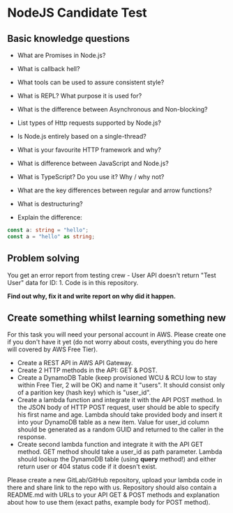 # NodeJS Candidate Test

## Basic knowledge questions

- What are Promises in Node.js?

- What is callback hell?

- What tools can be used to assure consistent style?

- What is REPL? What purpose it is used for?

- What is the difference between Asynchronous and Non-blocking?

- List types of Http requests supported by Node.js?

- Is Node.js entirely based on a single-thread?

- What is your favourite HTTP framework and why?

- What is difference between JavaScript and Node.js?

- What is TypeScript? Do you use it? Why / why not?

- What are the key differences between regular and arrow functions?

- What is destructuring?

- Explain the difference:
```ts
const a: string = "hello";
const a = "hello" as string;
```

## Problem solving

You get an error report from testing crew - User API doesn't return "Test User" data for ID: 1.
Code is in this repository.

**Find out why, fix it and write report on why did it happen.**

## Create something whilst learning something new

For this task you will need your personal account in AWS. Please create one if you don't have it yet (do not worry about costs, everything you do here will covered by AWS Free Tier).

- Create a REST API in AWS API Gateway.
- Create 2 HTTP methods in the API: GET & POST.
- Create a DynamoDB Table (keep provisioned WCU & RCU low to stay within Free Tier, 2 will be OK) and name it "users". It should consist only of a parition key (hash key) which is "user_id".
- Create a lambda function and integrate it with the API POST method. In the JSON body of HTTP POST request, user should be able to specify his first name and age. Lambda should take provided body and insert it into your DynamoDB table as a new item. Value for user_id column should be generated as a random GUID and returned to the caller in the response.
- Create second lambda function and integrate it with the API GET method. GET method should take a user_id as path parameter. Lambda should lookup the DynamoDB table (using **query** method!) and either return user or 404 status code if it doesn't exist.

Please create a new GitLab/GitHub repository, upload your lambda code in there and share link to the repo with us.
Repository should also contain a README.md with URLs to your API GET & POST methods and explanation about how to use them (exact paths, example body for POST method).